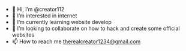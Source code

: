 - 👋 Hi, I’m @creator112
- 👀 I’m interested in internet
- 🌱 I’m currently learning website develop
- 💞️ I’m looking to collaborate on how to hack and create some official websites
- 📫 How to reach me therealcreator1234@gmail.com

<!---
creator112/creator112 is a ✨ special ✨ repository because its `README.md` (this file) appears on your GitHub profile.
You can click the Preview link to take a look at your changes.
--->
